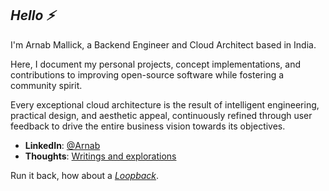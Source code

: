 ## *Hello ⚡*<br/>
I'm Arnab Mallick, a Backend Engineer and Cloud Architect based in India.

Here, I document my personal projects, concept implementations, and contributions to improving open-source software while fostering a community spirit.

Every exceptional cloud architecture is the result of intelligent engineering, practical design, and aesthetic appeal, continuously refined through user feedback to drive the entire business vision towards its objectives.

- **LinkedIn**: [@Arnab](https://www.linkedin.com/in/arnabm00/)
- **Thoughts**: [Writings and explorations](https://arnab.wiki/blog)

Run it back, how about a *[Loopback](https://github.com/Arnab-m1)*.
